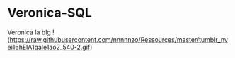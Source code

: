 # Veronica-SQL
Veronica la blg
!(https://raw.githubusercontent.com/nnnnnzo/Ressources/master/tumblr_nvei16hElA1qale1ao2_540-2.gif)
